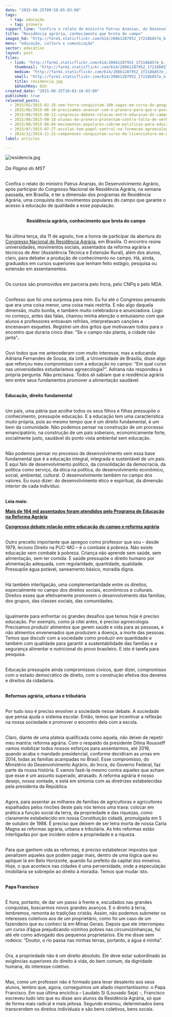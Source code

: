 ```yaml
---
date: "2015-08-25T09:58:05-03:00"
tags:
  - tag: educação
  - tag: pronera
support_line: "Confira o relato do ministro Patrus Ananias, do Desenvolvimento Agrário, após ter dimensão do Pronera, uma conquista dos movimentos populares do campo."
title: "Residência agrária, conhecimento que brota do campo"
images_hd: "http://farm1.staticflickr.com/614/20861287952_1f218b857e_b.jpg"
menu: "educação, cultura e comunicação"
sector: education
layout: post
files:
  - link: "http://farm1.staticflickr.com/614/20861287952_1f218b857e_b.jpg"
    thumbnail: "http://farm1.staticflickr.com/614/20861287952_1f218b857e_t.jpg"
    medium: "http://farm1.staticflickr.com/614/20861287952_1f218b857e_z.jpg"
    small: "http://farm1.staticflickr.com/614/20861287952_1f218b857e_n.jpg"
    title: residencia.jpg
    $$hashKey: 02U
created_date: "2015-08-25T10:03:18-03:00"
published: true
releated_posts:
  - 2015/02/2015-02-26-sem-terra-conquistam-100-vagas-em-curso-de-geografia-na-ufpa.md
  - 2015/06/2015-06-18-precisamos-avancar-com-o-pronera-para-que-o-povo-tenha-uma-educacao-libertadora.md
  - 2015/08/2015-08-12-congresso-debate-relacao-entre-educacao-do-campo-e-reforma-agraria.md
  - 2015/08/2015-08-18-alunos-do-pronera-protestam-contra-falta-de-verba-no-pa.md
  - 2015/08/2015-08-04-movimentos-populares-cobram-politicas-para-educacao-no-campo-na-alesp.md
  - 2015/07/2015-07-27-escolas-tem-papel-central-na-formacao-agroecologica-aponta-juventude.md
  - 2014/12/2014-11-21-camponeses-conquistam-curso-de-licenciatura-em-geografia-na-uft.md
label: articles

---
```

<p><img alt="residencia.jpg" src="http://farm1.staticflickr.com/614/20861287952_1f218b857e_b.jpg" /><br />
<br />
<em>Da P&aacute;gina do MST</em></p>

<p><br />
Confira o relato do ministro Patrus Ananias, do Desenvolvimento Agr&aacute;rio, ap&oacute;s participar do Congresso Nacional de Resid&ecirc;ncia Agr&aacute;ria, na semana passada, em Bras&iacute;lia, e ter a dimens&atilde;o dos programas de Resid&ecirc;ncia Agr&aacute;ria, uma conquista dos movimentos populares do campo que garante o acesso &agrave; educa&ccedil;&atilde;o de qualidade a esse popula&ccedil;&atilde;o.</p>

<p style="text-align: center;"><br />
<strong>Resid&ecirc;ncia agr&aacute;ria, conhecimento que brota do campo</strong></p>

<p><br />
Na &uacute;ltima ter&ccedil;a, dia 11 de agosto, tive a honra de participar da abertura do <a href="http://www.mst.org.br/2015/08/12/congresso-debate-relacao-entre-educacao-do-campo-e-reforma-agraria.html">Congresso Nacional de Resid&ecirc;ncia Agr&aacute;ria</a>, em Bras&iacute;lia. O encontro re&uacute;ne universidades, movimentos sociais, assentados da reforma agr&aacute;ria e t&eacute;cnicos de Ater (Assist&ecirc;ncia T&eacute;cnica e Extens&atilde;o Rural), al&eacute;m dos alunos, claro, para debater a produ&ccedil;&atilde;o de conhecimento no campo. H&aacute;, ainda, graduados em cursos superiores que tenham feito est&aacute;gio, pesquisa ou extens&atilde;o em assentamentos.</p>

<p><br />
Os cursos s&atilde;o promovidos em parceria pelo Incra, pelo CNPq e pelo MDA.</p>

<p><br />
Confesso que foi uma surpresa para mim. Eu fui at&eacute; o Congresso pensando que era uma coisa menor, uma coisa mais restrita. E n&atilde;o algo daquela dimens&atilde;o, muito bonita, e tamb&eacute;m muito celebradora e anunciadora. Logo no come&ccedil;o, antes das falas, chamou minha aten&ccedil;&atilde;o o entusiasmo com que alunos e professores entoavam refr&otilde;es, interpretavam can&ccedil;&otilde;es e encenavam esquetes. Registrei um dos gritos que motivavam todos para o encontro que duraria cinco dias: &ldquo;Se o campo n&atilde;o planta, a cidade n&atilde;o janta&rdquo;..</p>

<p><br />
Ouvi todos que me antecederam com muito interesse, mas a educanda Adriana Fernandes de Sousa, da UnB, a Universidade de Bras&iacute;lia, disse algo que refor&ccedil;ou meu compromisso com a educa&ccedil;&atilde;o no campo: &ldquo;Em qual curso nas universidades estudar&iacute;amos agroecologia?&rdquo;. Adriana n&atilde;o respondeu &agrave; pr&oacute;pria pergunta. N&atilde;o precisava. Todos ali sabiam que a resid&ecirc;ncia agr&aacute;ria tem entre seus fundamentos promover a alimenta&ccedil;&atilde;o saud&aacute;vel.</p>

<p><br />
<strong>Educa&ccedil;&atilde;o, direito fundamental</strong></p>

<p><br />
Um pa&iacute;s, uma p&aacute;tria que acolhe todos os seus filhos e filhas pressup&otilde;e o conhecimento, pressup&otilde;e educa&ccedil;&atilde;o. E a educa&ccedil;&atilde;o tem uma caracter&iacute;stica muito pr&oacute;pria, pois ao mesmo tempo que &eacute; um direito fundamental, &eacute; um bem da comunidade. N&atilde;o podemos pensar na constru&ccedil;&atilde;o de um processo emancipat&oacute;rio, na constru&ccedil;&atilde;o de um pa&iacute;s soberano, economicamente forte, socialmente justo, saud&aacute;vel do ponto vista ambiental sem educa&ccedil;&atilde;o.</p>

<p><br />
N&atilde;o podemos pensar no processo de desenvolvimento sem essa base fundamental que &eacute; a educa&ccedil;&atilde;o integral, integrada e sustent&aacute;vel de um pa&iacute;s. E aqui falo de desenvolvimento pol&iacute;tico, da consolida&ccedil;&atilde;o da democracia, da pol&iacute;tica como servi&ccedil;o, da &eacute;tica na pol&iacute;tica, do desenvolvimento econ&ocirc;mico, social, ambiental, cultural. O desenvolvimento tamb&eacute;m no campo dos valores. Eu ouso dizer: do desenvolvimento &eacute;tico e espiritual, da dimens&atilde;o interior de cada indiv&iacute;duo.</p>

<p><br />
<strong>Leia mais:</strong></p>

<p><strong><a href="http://www.mst.org.br/2015/06/18/precisamos-avancar-com-o-pronera-para-que-o-povo-tenha-uma-educacao-libertadora.html">Mais de 164 mil assentados foram atendidos pelo Programa de Educa&ccedil;&atilde;o na Reforma Agr&aacute;ria</a></strong></p>

<p><a href="http://www.mst.org.br/2015/08/12/congresso-debate-relacao-entre-educacao-do-campo-e-reforma-agraria.html"><strong>Congresso debate rela&ccedil;&atilde;o entre educa&ccedil;&atilde;o do campo e reforma agr&aacute;ria</strong></a></p>

<p><br />
Outro preceito importante que apregoo como professor que sou &ndash; desde 1979, leciono Direito na PUC-MG &ndash; &eacute; o combate &agrave; pobreza. N&atilde;o existe educa&ccedil;&atilde;o sem combate &agrave; pobreza. Crian&ccedil;a n&atilde;o aprende sem sa&uacute;de, sem alimenta&ccedil;&atilde;o, sem ter comida. E sa&uacute;de pressup&otilde;e o direito humano por alimenta&ccedil;&atilde;o adequada, com regularidade, quantidade, qualidade. Pressup&otilde;e &aacute;gua pot&aacute;vel, saneamento b&aacute;sico, moradia digna.</p>

<p><br />
H&aacute; tamb&eacute;m interliga&ccedil;&atilde;o, uma complementaridade entre os direitos, especialmente no campo dos direitos sociais, econ&ocirc;micos e culturais. Direitos esses que efetivamente promovem o desenvolvimento das fam&iacute;lias, dos grupos, das classes sociais, das comunidades.</p>

<p><br />
Igualmente para enfrentar os grandes desafios que temos hoje &eacute; preciso educa&ccedil;&atilde;o. Por exemplo, como j&aacute; citei antes, &eacute; preciso agroecologia. Precisamos produzir alimentos que gerem sa&uacute;de e vida para as pessoas, e n&atilde;o alimentos envenenados que produzem a doen&ccedil;a, a morte das pessoas. Temos que discutir com a sociedade como produzir em quantidade e tamb&eacute;m com qualidade para garantir a sustentabilidade das fam&iacute;lias e a seguran&ccedil;a alimentar e nutricional do provo brasileiro. E isto &eacute; tarefa para pesquisa.</p>

<p><br />
Educa&ccedil;&atilde;o pressup&otilde;e ainda compromissos c&iacute;vicos, quer dizer, compromisso com o estado democr&aacute;tico de direito, com a constru&ccedil;&atilde;o efetiva dos deveres e direitos da cidadania.</p>

<p><br />
<strong>Reformas agr&aacute;ria, urbana e tribut&aacute;ria</strong></p>

<p><br />
Por tudo isso &eacute; preciso envolver a sociedade nesse debate. A sociedade que pensa ajuda o sistema escolar. Ent&atilde;o, temos que incentivar a reflex&atilde;o na nossa sociedade e promover o encontro dela com a escola.</p>

<p><br />
Claro, diante de uma plateia qualificada como aquela, n&atilde;o deixei de repetir meu mantra: reforma agr&aacute;ria. Com o respaldo da presidente Dilma Rousseff vamos mobilizar todos nossos esfor&ccedil;os para assentarmos, at&eacute; 2018, quando acaba o mandado presidencial, conforme decidiram as urnas em 2014, todas as fam&iacute;lias acampadas no Brasil. Esse compromisso, do Minist&eacute;rio do Desenvolvimento Agr&aacute;rio, do Incra, do Governo Federal, faz parte da nossa hist&oacute;ria. E vamos faz&ecirc;-la mesmo contra aqueles que acham que esse &eacute; um assunto superado, atrasado. A reforma agr&aacute;ria &eacute; nosso desejo, nossa vontade, e est&aacute; em sintonia com as diretrizes estabelecidas pela presidenta da Rep&uacute;blica.</p>

<p><br />
Agora, para assentar as milhares de fam&iacute;lias de agricultoras e agricultores espalhados pelos rinc&otilde;es deste pa&iacute;s n&oacute;s temos uma trava: colocar em pr&aacute;tica a fun&ccedil;&atilde;o social da terra, da propriedade e das riquezas, como claramente estabelecido em nossa Constitui&ccedil;&atilde;o cidad&atilde;, promulgada em 5 de outubro de 1988. &Eacute; preciso que deixem de ser letra morta de nossa Carta Magna as reformas agr&aacute;ria, urbana e tribut&aacute;ria. As tr&ecirc;s reformas est&atilde;o interligadas por que incidem sobre a propriedade e a riqueza.</p>

<p><br />
Para que ganhem vida as reformas, &eacute; preciso estabelecer impostos que penalizem aqueles que podem pagar mais, dentro de uma l&oacute;gica que eu apliquei l&aacute; em Belo Horizonte, quando fui prefeito da capital dos mineiros. Hoje, o que acontece nas cidades &eacute; uma perversidade, onde a especula&ccedil;&atilde;o imobili&aacute;ria se sobrep&otilde;e ao direito &agrave; moradia. Temos que mudar isto.</p>

<p><br />
<strong>Papa Francisco</strong></p>

<p><br />
&Eacute; hora, portanto, de dar um passo &agrave; frente e, escudados nas grandes conquistas, buscarmos novos grandes avan&ccedil;os. E o direito &agrave; terra, lembremos, remonta &agrave;s tradi&ccedil;&otilde;es crist&atilde;s. Assim, n&atilde;o podemos submeter os interesses coletivos aos de um propriet&aacute;rio, como foi um caso de um fazendeiro que eu conheci l&aacute; em Minas Gerais. Depois que ele interrompeu um curso d&rsquo;&aacute;gua prejudicando vizinhos pobres nas circunvizinhan&ccedil;as, fui at&eacute; ele como advogado dos pequenos propriet&aacute;rios. Ele me disse sem rodeios: &ldquo;Doutor, o rio passa nas minhas terras, portanto, a &aacute;gua &eacute; minha&rdquo;.</p>

<p><br />
Ora, a propriedade n&atilde;o &eacute; um direito absoluto. Ele deve estar subordinado &agrave;s exig&ecirc;ncias superiores do direito &agrave; vida, do bem comum, da dignidade humana, do interesse coletivo.</p>

<p><br />
Mas, como um professor n&atilde;o &eacute; formado para levar desalento aos seus alunos, lembro que, agora, conseguimos um aliado important&iacute;ssimo: o Papa Francisco. Em sua &uacute;ltima enc&iacute;clica &ndash; Laudato Si (Louvado Seja) -, Francisco escreveu tudo isto que eu disse aos alunos da Resid&ecirc;ncia Agr&aacute;ria, s&oacute; que de forma mais radical e mais jeitosa. Segundo ensinou, determinados bens transcendem os direitos individuais e s&atilde;o bens coletivos, bens socais.</p>
